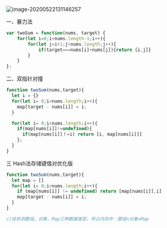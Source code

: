 ![image-20200522131146257](F:/MyFile/每日算法题/img/image-20200522131146257.png)



一、暴力法

```javascript
var twoSum = function(nums, target) {
    for(let i=0;i<nums.length-1;i++){
        for(let j=i+1;j<nums.length;j++){
            if(target===nums[i]+nums[j]){return [i,j]}
        }
    }
};
```

二、双指针对撞

```js
function twoSum(nums,target){
  let i = {}
  for(let i= 0;i<nums.length;i++){
    map[target - nums[i]] = i;
  }

  for(let i= 0;i<nums.length;i++){
    if(map[nums[i]]!=undefined){
      if(map[nums[i]]！=i) return [i, map[nums[i]]]
    };
  }
}
```

三 Hash法存储键值对优化版  

```js
function twoSum(nums,target){
  let map = []
  for(let i= 0;i<nums.length;i++){
    if (map[nums[i]] != undefined) return [map[nums[i]],i]
    map[target - nums[i]] = i;
  }
}

//经检测数组，对象，Map三种数据类型，所占内存中：数组<对象=Map
```

